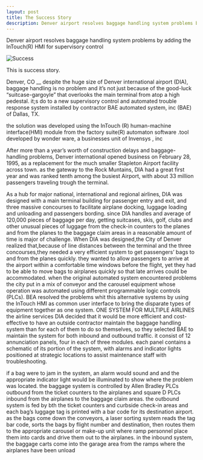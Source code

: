 ```yaml
---
layout: post
title: The Success Story
description: Denver airport resolves baggage handling system problems by adding the InTouch(R) HMI for supervisory control. This is success story.
---
```


Denver airport resolves baggage handling system problems by adding the InTouch(R) HMI for supervisory control

![Success](https://alireza.one/images/success.jpg)

This is success story.


Denver, CO __ despite the huge size of Denver international airport (DIA), baggage handling is no problem and it’s not just because of the good-luck “suitcase-gargoyle” that overlooks the main terminal from atop a high pedestal. it;s do to a new supervisory control and automated trouble response system installed by contractor BAE automated system, inc (BAE) of Dallas, TX.


the solution was developed using the InTouch (R) human-machine interface(HMI) module from the factory suite(R) automaton software .tool developed by wonder ware, a businesses unit of Invensys , inc


After more than a year’s worth of construction delays and baggage-handling problems, Denver international opened business on February 28, 1995, as a replacement for the much smaller Stapleton Airport facility across town. as the gateway to the Rock Muntains, DIA had a great first year and was ranked tenth among the busiest Airport, with about 33 million passengers traveling trough the terminal.


As a hub for major national, international and regional airlines, DIA was designed with a main terminal building for passenger entry and exit, and three massive concourses to facilitate airplane docking, luggage loading and unloading and passengers bording. since DIA handles and average of 120,000 pieces of baggage per day, getting suitcases, skis, golf, clubs and other unusual pieces of luggage from the check-in counters to the planes and from the planes to the baggage claim areas in a reasonable amount of time is major of challenge. When DIA was designed,the City of Denver realized that,because of line distances between the terminal and the three concourses,they needed a very efficient system to get passengers’ bags to and from the planes quickly. they wanted to allow passengers to arrive at the airport within a comfortable time windows before the flight, yet they had to be able to move bags to airplanes quickly so that late arrives could be accommodated. when the original automated system encountered problems the city put in a mix of conveyor and the carousel equipment whose operation was automated using different programmable logic controls (PLCs). BEA resolved the problems whit this alternative systems by using the InTouch HMI as common user interface to bring the disparate types of equipment together as one system. ONE SYSTEM FOR MULTIPLE AIRLINES the airline services DIA decided that it would be more efficient and cost-effective to have an outside contractor maintain the baggage handling system than for each of them to do so themselves, so they selected BAE to maintain the system for both inbound and outbound traffic. it consist of 12 annunciation panels, four in each of three modules. each panel contains a schematic of its portion of the system, with alarms and indicator lights positioned at strategic locations to assist maintenance staff with troubleshooting.


if a bag were to jam in the system, an alarm would sound and and the appropriate indicator light would be illuminated to show where the problem was located. the baggage system is controlled by Allen Bradley PLCs outbound from the ticket counters to the airplanes and square D PLCs inbound from the airplanes to the baggage claim areas. the outbound system is fed by bth the ticket counters and curbside check-in areas and each bag’s luggage tag is printed with a bar code for its destination airport. as the bags come down the conveyors, a laser sorting system reads the tag bar code, sorts the bags by flight number and destination, then routes them to the appropriate carousel or make-up unit where ramp personnel place them into cards and drive them out to the airplanes. in the inbound system, the baggage carts come into the garage area from the ramps where the airplanes have been unload
